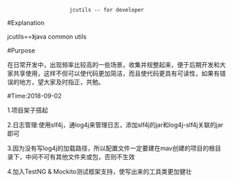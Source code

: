 						jcutils -- for developer
#Explanation

jcutils==》java common utils

#Purpose

在日常开发中，出现频率比较高的一些场景，收集并规整起来，便于后期开发和大家共享使用，这样不但可以使代码更加简洁，而且使代码更具有可读性，如果有错误的地方，望大家及时指正，共勉。

#Time:2018-09-02

1.项目架子搭起

2.日志管理:使用slf4j，通log4j来管理日志，添加slf4j的jar和log4j-slf4j关联的jar即可

3.因为没有写log4j的加载路径，所以配置文件一定要建在mav创建的项目的根目录下，中间不可有其他文件夹或包，否则不生效

4.加入TestNG & Mockito测试框架支持，使写出来的工具类更加健壮
